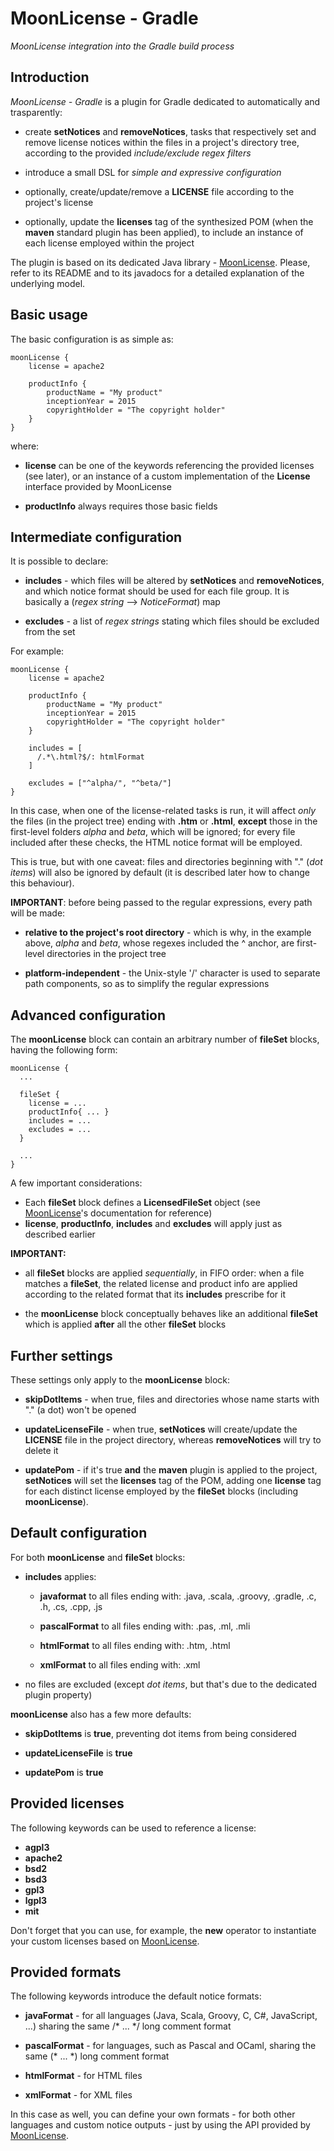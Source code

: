 # MoonLicense - Gradle

*MoonLicense integration into the Gradle build process*


## Introduction
*MoonLicense - Gradle* is a plugin for Gradle dedicated to automatically and trasparently:

* create **setNotices** and **removeNotices**, tasks that respectively set and remove license notices within the files in a project's directory tree, according to the provided *include/exclude regex filters*

* introduce a small DSL for *simple and expressive configuration*

* optionally, create/update/remove a **LICENSE** file according to the project's license

* optionally, update the **licenses** tag of the synthesized POM (when the **maven** standard plugin has been applied), to include an instance of each license employed within the project


The plugin is based on its dedicated Java library - [MoonLicense](https://github.com/giancosta86/MoonLicense). Please, refer to its README and to its javadocs for a detailed explanation of the underlying model.


## Basic usage

The basic configuration is as simple as:

```
moonLicense {
    license = apache2

    productInfo {
        productName = "My product"
        inceptionYear = 2015
        copyrightHolder = "The copyright holder"
    }
}
```

where:

* **license** can be one of the keywords referencing the provided licenses (see later), or an instance of a custom implementation of the **License** interface provided by MoonLicense

* **productInfo** always requires those basic fields


## Intermediate configuration

It is possible to declare:

* **includes** - which files will be altered by **setNotices** and **removeNotices**, and which notice format should be used for each file group. It is basically a (*regex string* --> *NoticeFormat*) map

* **excludes** - a list of *regex strings* stating which files should be excluded from the set

For example:


```
moonLicense {
    license = apache2

    productInfo {
        productName = "My product"
        inceptionYear = 2015
        copyrightHolder = "The copyright holder"
    }

    includes = [
      /.*\.html?$/: htmlFormat
    ]

    excludes = ["^alpha/", "^beta/"]
}
```

In this case, when one of the license-related tasks is run, it will affect *only* the files (in the project tree) ending with **.htm** or **.html**, **except** those in the first-level folders *alpha* and *beta*, which will be ignored; for every file included after these checks, the HTML notice format will be employed.

This is true, but with one caveat: files and directories beginning with "." (*dot items*) will also be ignored by default (it is described later how to change this behaviour).

**IMPORTANT**: before being passed to the regular expressions, every path will be made:

* **relative to the project's root directory** - which is why, in the example above, *alpha* and *beta*, whose regexes included the ^ anchor, are first-level directories in the project tree

* **platform-independent** - the Unix-style '/' character is used to separate path components, so as to simplify the regular expressions


## Advanced configuration

The **moonLicense** block can contain an arbitrary number of **fileSet** blocks, having the following form:

```
moonLicense {
  ...

  fileSet {
    license = ...
    productInfo{ ... }
    includes = ...
    excludes = ...
  }

  ...
}
```

A few important considerations:

* Each **fileSet** block defines a **LicensedFileSet** object (see [MoonLicense](https://github.com/giancosta86/MoonLicense)'s documentation for reference)
* **license**, **productInfo**, **includes** and **excludes** will apply just as described earlier

**IMPORTANT:**

* all **fileSet** blocks are applied *sequentially*, in FIFO order: when a file matches a **fileSet**, the related license and product info are applied according to the related format that its **includes** prescribe for it

* the **moonLicense** block conceptually behaves like an additional **fileSet** which is applied **after** all the other **fileSet** blocks



## Further settings

These settings only apply to the **moonLicense** block:

* **skipDotItems** - when true, files and directories whose name starts with "." (a dot) won't be opened

* **updateLicenseFile** - when true, **setNotices** will create/update the **LICENSE** file in the project directory, whereas **removeNotices** will try to delete it

* **updatePom** - if it's true **and** the **maven** plugin is applied to the project, **setNotices** will set the **licenses** tag of the POM, adding one **license** tag for each distinct license employed by the **fileSet** blocks (including **moonLicense**).



## Default configuration

For both **moonLicense** and **fileSet** blocks:

* **includes** applies:
  * **javaformat** to all files ending with: .java, .scala, .groovy, .gradle, .c, .h, .cs, .cpp, .js

  * **pascalFormat** to all files ending with: .pas, .ml, .mli

  * **htmlFormat** to all files ending with: .htm, .html

  * **xmlFormat** to all files ending with: .xml

* no files are excluded (except *dot items*, but that's due to the dedicated plugin property)


**moonLicense** also has a few more defaults:

* **skipDotItems** is **true**, preventing dot items from being considered

* **updateLicenseFile** is **true**

* **updatePom** is **true**



## Provided licenses

The following keywords can be used to reference a license:

* **agpl3**
* **apache2**
* **bsd2**
* **bsd3**
* **gpl3**
* **lgpl3**
* **mit**

Don't forget that you can use, for example, the **new** operator to instantiate your custom licenses based on [MoonLicense](https://github.com/giancosta86/MoonLicense).

## Provided formats

The following keywords introduce the default notice formats:

* **javaFormat** - for all languages (Java, Scala, Groovy, C, C#, JavaScript, ...) sharing the same /\* ... \*/ long comment format

* **pascalFormat** - for languages, such as Pascal and OCaml, sharing the same (\* ... \*) long comment format

* **htmlFormat** - for HTML files
* **xmlFormat** - for XML files

In this case as well, you can define your own formats - for both other languages and custom notice outputs - just by using the API provided by [MoonLicense](https://github.com/giancosta86/MoonLicense).